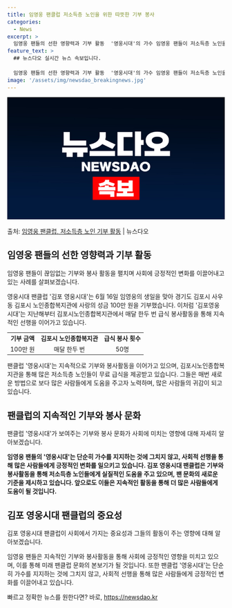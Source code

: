```yaml
---
title: 임영웅 팬클럽 저소득층 노인을 위한 따뜻한 기부 봉사
categories:
  - News
excerpt: >
  임영웅 팬들의 선한 영향력과 기부 활동  '영웅시대'의 가수 임영웅 팬들이 저소득층 노인을 위한 기부로 선한…
feature_text: >
  ## 뉴스다오 실시간 뉴스 속보입니다.

  임영웅 팬들의 선한 영향력과 기부 활동  '영웅시대'의 가수 임영웅 팬들이 저소득층 노인을 위한 기부로 선한…
image: '/assets/img/newsdao_breakingnews.jpg'
---
```


![뉴스다오 속보](/assets/img/newsdao_breakingnews.jpg)

<p>출처: <a href="https://newsdao.kr/4406" rel="dofollow">임영웅 팬클럽, 저소득층 노인 기부 활동</a> | 뉴스다오</p>

<h2 data-ke-size="size26">임영웅 팬들의 선한 영향력과 기부 활동</h2>
임영웅 팬들이 끊임없는 기부와 봉사 활동을 펼치며 사회에 긍정적인 변화를 이끌어내고 있는 사례를 살펴보겠습니다.

<p data-ke-size="size16">영웅시대 팬클럽 '김포 영웅시대'는 6월 16일 임영웅의 생일을 맞아 경기도 김포시 사우동 김포시 노인종합복지관에 사랑의 성금 100만 원을 기부했습니다. 이처럼 '김포영웅시대'는 지난해부터 김포시노인종합복지관에서 매달 한두 번 급식 봉사활동을 통해 지속적인 선행을 이어가고 있습니다.</p>

<table>
  <tr>
    <td style="text-align: center; height: 17px;"><b>기부 금액</b></td>
    <td style="text-align: center; height: 17px;"><b>김포시 노인종합복지관</b></td>
    <td style="text-align: center; height: 17px;"><b>급식 봉사 횟수</b></td>
  </tr>
  <tr>
    <td style="text-align: center; height: 17px;">100만 원</td>
    <td style="text-align: center; height: 17px;">매달 한두 번</td>
    <td style="text-align: center; height: 17px;">50명</td>
  </tr>
</table>

<p data-ke-size="size16">팬클럽 '영웅시대'는 지속적으로 기부와 봉사활동을 이어가고 있으며, 김포시노인종합복지관을 통해 많은 저소득층 노인들이 무료 급식을 제공받고 있습니다. 그들은 매번 새로운 방법으로 보다 많은 사람들에게 도움을 주고자 노력하며, 많은 사람들의 귀감이 되고 있습니다.</p>

<h2 data-ke-size="size26">팬클럽의 지속적인 기부와 봉사 문화</h2>
팬클럽 '영웅시대'가 보여주는 기부와 봉사 문화가 사회에 미치는 영향에 대해 자세히 알아보겠습니다.

<p data-ke-size="size16"><b>임영웅 팬들의 '영웅시대'는 단순히 가수를 지지하는 것에 그치지 않고, 사회적 선행을 통해 많은 사람들에게 긍정적인 변화를 일으키고 있습니다. 김포 영웅시대 팬클럽은 기부와 봉사활동을 통해 저소득층 노인들에게 실질적인 도움을 주고 있으며, 팬 문화의 새로운 기준을 제시하고 있습니다. 앞으로도 이들은 지속적인 활동을 통해 더 많은 사람들에게 도움이 될 것입니다.</b></p>

<h2 data-ke-size="size26">김포 영웅시대 팬클럽의 중요성</h2>
김포 영웅시대 팬클럽이 사회에서 가지는 중요성과 그들의 활동이 주는 영향에 대해 알아보겠습니다.

<p data-ke-size="size16">임영웅 팬들은 지속적인 기부와 봉사활동을 통해 사회에 긍정적인 영향을 미치고 있으며, 이를 통해 미래 팬클럽 문화의 본보기가 될 것입니다. 또한 팬클럽 '영웅시대'는 단순히 가수를 지지하는 것에 그치지 않고, 사회적 선행을 통해 많은 사람들에게 긍정적인 변화를 이끌어내고 있습니다.</p> 

빠르고 정확한 뉴스를 원한다면? 바로, <a href="https://newsdao.kr" rel="dofollow">https://newsdao.kr</a>


    
